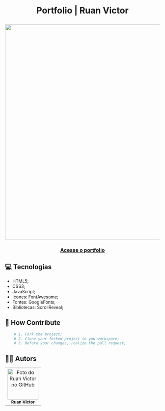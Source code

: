 <h1 align="center">Portfolio | Ruan Victor</p>
<img align="center" src="imgs/readme/portfolio.gif" width="700px">
<h3 align="center"><a href="https://ruanvcg.github.io/Portfolio">Acesse o portfolio</a></h3>

## 💻 Tecnologias

- HTML5;
- CSS3;
- JavaScript;
- Icones: FontAwesome;
- Fontes: GoogleFonts;
- Bibliotecas: ScrollReveal;

## 🤝 How Contribute

```bash
    # 1. Fork the project;
    # 2. Clone your forked project to you workspace;
    # 3. Before your changes, realize the pull request;
```

## 👨‍💻 Autors
<table>
  <tr>
    <td align="center">
      <a href="https://github.com/ruanvcg">
        <img src="https://avatars.githubusercontent.com/u/62728646?v=4" width="100px;" alt="Foto do Ruan Victor no GitHub"/><br>
        <sub>
          <b>Ruan Victor</b>
        </sub>
      </a>
    </td>
  </tr>
</table>
